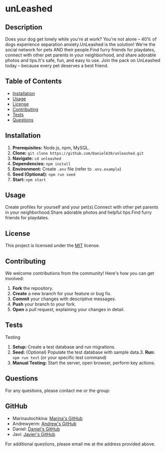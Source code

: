 # unLeashed

## Description

Does your dog get lonely while you're at work?  You're not alone – 40% of dogs experience separation anxiety.UnLeashed is the solution! We're the social network for pets AND their people.Find furry friends for playdates, connect with other pet parents in your neighborhood, and share adorable photos and tips.It's safe, fun, and easy to use. Join the pack on UnLeashed today – because every pet deserves a best friend.

## Table of Contents

- [Installation](#installation)
- [Usage](#usage)
- [License](#license)
- [Contributing](#contributing)
- [Tests](#tests)
- [Questions](#questions)

## Installation

1. **Prerequisites:** Node.js, npm, MySQL.
2. **Clone:** `git clone https://github.com/Daniel639/unleashed.git`
3. **Navigate:** `cd unleashed`
4. **Dependencies:** `npm install`
5. **Environment:** Create `.env` file (refer to `.env.example`)
6. **Seed (Optional):** `npm run seed`
7. **Start:** `npm start`

## Usage

Create profiles for yourself and your pet(s).Connect with other pet parents in your neighborhood.Share adorable photos and helpful tips.Find furry friends for playdates.

## License

This project is licensed under the [MIT](https://opensource.org/licenses/MIT) license.

## Contributing

We welcome contributions from the community! Here's how you can get involved:

1. **Fork** the repository.
2. **Create** a new branch for your feature or bug fix.
3. **Commit** your changes with descriptive messages.
4. **Push** your branch to your fork.
5. **Open** a pull request, explaining your changes in detail.

## Tests

Testing

1. **Setup:** Create a test database and run migrations.
2. **Seed:** (Optional) Populate the test database with sample data.3. **Run:** `npm run test` (or your specific test command)
3. **Manual Testing:** Start the server, open browser, perform key actions.

## Questions

For any questions, please contact me or the group:

## GitHub

- Marinautochkina: [Marina's GitHub](https://github.com/marinautochkina)
- Andrewyerm: [Andrew's GitHub](https://github.com/andrewyerm)
- Daniel: [Daniel's GitHub](https://github.com/Daniel639)
- Javi: [Javier's GitHub](https://github.com/javimari)

For additional questions, please email me at the address provided above.
